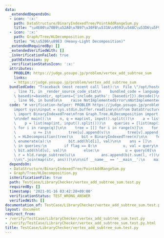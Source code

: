 ```yaml
---
data:
  _extendedDependsOn:
  - icon: ':x:'
    path: DataStructure/BinaryIndexedTree/PointAddRangeSum.py
    title: "\u4E00\u70B9\u52A0\u7B97\u30FB\u533A\u9593\u548C\u53D6\u5F97"
  - icon: ':x:'
    path: Graph/Tree/HLDecomposition.py
    title: "HL\u5206\u89E3 (Heavy-Light Decomposition)"
  _extendedRequiredBy: []
  _extendedVerifiedWith: []
  _isVerificationFailed: true
  _pathExtension: py
  _verificationStatusIcon: ':x:'
  attributes:
    PROBLEM: https://judge.yosupo.jp/problem/vertex_add_subtree_sum
    links:
    - https://judge.yosupo.jp/problem/vertex_add_subtree_sum
  bundledCode: "Traceback (most recent call last):\n  File \"/opt/hostedtoolcache/Python/3.9.1/x64/lib/python3.9/site-packages/onlinejudge_verify/documentation/build.py\"\
    , line 71, in _render_source_code_stat\n    bundled_code = language.bundle(stat.path,\
    \ basedir=basedir, options={'include_paths': [basedir]}).decode()\n  File \"/opt/hostedtoolcache/Python/3.9.1/x64/lib/python3.9/site-packages/onlinejudge_verify/languages/python.py\"\
    , line 96, in bundle\n    raise NotImplementedError\nNotImplementedError\n"
  code: "# verification-helper: PROBLEM https://judge.yosupo.jp/problem/vertex_add_subtree_sum\n\
    import sys\ninput = sys.stdin.buffer.readline\n\nfrom DataStructure.BinaryIndexedTree.PointAddRangeSum\
    \ import BinaryIndexedTree\nfrom Graph.Tree.HLDecomposition import HLDecomposition\n\
    \n\ndef main():\n    n, q = map(int, input().split())\n    a = list(map(int, input().split()))\n\
    \    p = list(map(int, input().split()))\n    queries = [list(map(int, input().split()))\
    \ for i in range(q)]\n\n    tree = [[] for i in range(n)]\n    for u, v in enumerate(p):\n\
    \        u += 1\n        tree[u].append(v)\n        tree[v].append(u)\n\n    hld\
    \ = HLDecomposition(tree)\n    bit = BinaryIndexedTree(n)\n\n    for i, val in\
    \ enumerate(a):\n        bit.add(hld[i], val)\n\n    ans = []\n    for flag, *query\
    \ in queries:\n        if flag == 0:\n            u, val = query\n           \
    \ bit.add(hld[u], val)\n        else:\n            u = query[0]\n            l,\
    \ r = hld.range_subtree(u)\n            ans.append(bit.sum(l, r))\n\n    print(\"\
    \\n\".join(map(str, ans)))\n\n\nif __name__ == '__main__':\n    main()\n"
  dependsOn:
  - DataStructure/BinaryIndexedTree/PointAddRangeSum.py
  - Graph/Tree/HLDecomposition.py
  isVerificationFile: true
  path: TestCase/LibraryChecker/vertex_add_subtree_sum.test.py
  requiredBy: []
  timestamp: '2021-01-16 03:42:28+09:00'
  verificationStatus: TEST_WRONG_ANSWER
  verifiedWith: []
documentation_of: TestCase/LibraryChecker/vertex_add_subtree_sum.test.py
layout: document
redirect_from:
- /verify/TestCase/LibraryChecker/vertex_add_subtree_sum.test.py
- /verify/TestCase/LibraryChecker/vertex_add_subtree_sum.test.py.html
title: TestCase/LibraryChecker/vertex_add_subtree_sum.test.py
---
```

